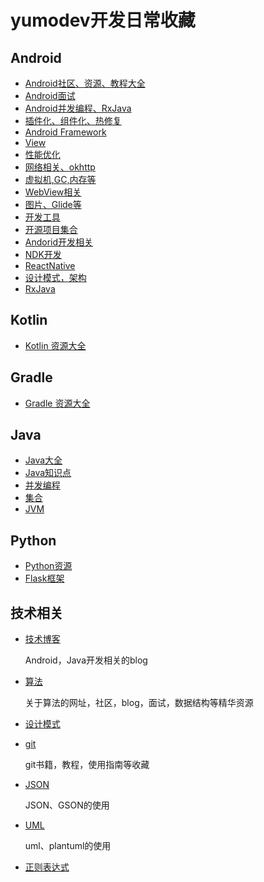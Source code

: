 # yumodev开发日常收藏

## Android 

* [Android社区、资源、教程大全](./android/website.md)
* [Android面试](./android/interview.md)
* [Android并发编程、RxJava](./android/多线程.md)
* [插件化、组件化、热修复](./android/插件化.md)
* [Android Framework](./android/framework.md)
* [View](./android/view.md)
* [性能优化](./android/performance.md)
* [网络相关、okhttp](./android/net.md)
* [虚拟机,GC,内存等](./android/jvm.md)
* [WebView相关](./android/browser.md)
* [图片、Glide等](./android/image.md)
* [开发工具](./android/开发工具.md)
* [开源项目集合](./android/open.md)
* [Andorid开发相关](./android/android.md)
* [NDK开发](./android/ndk.md)
* [ReactNative](./android/reactnative.md)
* [设计模式，架构](./android/架构.md)
* [RxJava](./android/rxjava.md)

## Kotlin

* [Kotlin 资源大全](./kotlin/kotlin.md)

## Gradle

* [Gradle 资源大全](./gradle/gradle_awesome.md)

## Java

* [Java大全](./java/awesome.md)
* [Java知识点](./java/java.md)
* [并发编程](./java/thread.md)
* [集合](./java/collect.md)
* [JVM](./java/JVM.md)

## Python

* [Python资源](./python/python.md)
* [Flask框架](./python/flask.md)

## 技术相关

* [技术博客](./code/blog.md)
  
  Android，Java开发相关的blog
  
* [算法](./code/algorithm.md)
	
	关于算法的网址，社区，blog，面试，数据结构等精华资源
	
* [设计模式](./code/pattern.md)
  
* [git](./code/git.md)

	git书籍，教程，使用指南等收藏

* [JSON](./code/json.md)

	JSON、GSON的使用
* [UML](./code/uml.md)

  uml、plantuml的使用
  
* [正则表达式](./code/regular.md)







